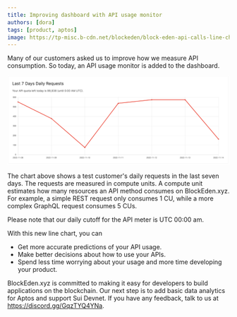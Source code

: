 ```yaml
---
title: Improving dashboard with API usage monitor
authors: [dora]
tags: [product, aptos]
image: https://tp-misc.b-cdn.net/blockeden/block-eden-api-calls-line-charts-d2f230217b157657924a0658ee972488.png
---
```


Many of our customers asked us to improve how we measure API consumption. So today, an API usage monitor is added to the dashboard.

![BlockEden.xyz API usage monitor](./block-eden-api-calls-line-charts.png)

The chart above shows a test customer's daily requests in the last seven days. The requests are measured in compute units. A compute unit estimates how many resources an API method consumes on BlockEden.xyz. For example, a simple REST request only consumes 1 CU, while a more complex GraphQL request consumes 5 CUs.

Please note that our daily cutoff for the API meter is UTC 00:00 am.

With this new line chart, you can

- Get more accurate predictions of your API usage.
- Make better decisions about how to use your APIs.
- Spend less time worrying about your usage and more time developing your product.

BlockEden.xyz is committed to making it easy for developers to build applications on the blockchain. Our next step is to add basic data analytics for Aptos and support Sui Devnet. If you have any feedback, talk to us at https://discord.gg/GqzTYQ4YNa.
